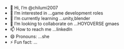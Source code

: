 - 👋 Hi, I’m @chilumi2007
- 👀 I’m interested in ...game development roles
- 🌱 I’m currently learning ...unity,blender
- 💞️ I’m looking to collaborate on ...HOYOVERSE gmaes
- 📫 How to reach me ...linkedIn
- 😄 Pronouns: ...she
- ⚡ Fun fact: ...

<!---
chilumi2007/chilumi2007 is a ✨ special ✨ repository because its `README.md` (this file) appears on your GitHub profile.
You can click the Preview link to take a look at your changes.
--->
